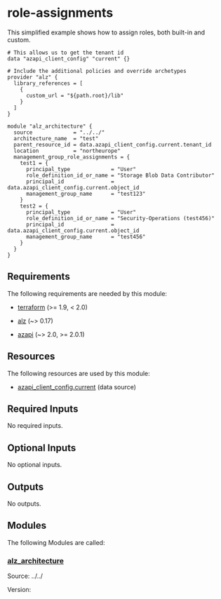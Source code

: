 <!-- BEGIN_TF_DOCS -->
# role-assignments

This simplified example shows how to assign roles, both built-in and custom.

```hcl
# This allows us to get the tenant id
data "azapi_client_config" "current" {}

# Include the additional policies and override archetypes
provider "alz" {
  library_references = [
    {
      custom_url = "${path.root}/lib"
    }
  ]
}

module "alz_architecture" {
  source             = "../../"
  architecture_name  = "test"
  parent_resource_id = data.azapi_client_config.current.tenant_id
  location           = "northeurope"
  management_group_role_assignments = {
    test1 = {
      principal_type             = "User"
      role_definition_id_or_name = "Storage Blob Data Contributor"
      principal_id               = data.azapi_client_config.current.object_id
      management_group_name      = "test123"
    }
    test2 = {
      principal_type             = "User"
      role_definition_id_or_name = "Security-Operations (test456)"
      principal_id               = data.azapi_client_config.current.object_id
      management_group_name      = "test456"
    }
  }
}
```

<!-- markdownlint-disable MD033 -->
## Requirements

The following requirements are needed by this module:

- <a name="requirement_terraform"></a> [terraform](#requirement\_terraform) (>= 1.9, < 2.0)

- <a name="requirement_alz"></a> [alz](#requirement\_alz) (~> 0.17)

- <a name="requirement_azapi"></a> [azapi](#requirement\_azapi) (~> 2.0, >= 2.0.1)

## Resources

The following resources are used by this module:

- [azapi_client_config.current](https://registry.terraform.io/providers/azure/azapi/latest/docs/data-sources/client_config) (data source)

<!-- markdownlint-disable MD013 -->
## Required Inputs

No required inputs.

## Optional Inputs

No optional inputs.

## Outputs

No outputs.

## Modules

The following Modules are called:

### <a name="module_alz_architecture"></a> [alz\_architecture](#module\_alz\_architecture)

Source: ../../

Version:

<!-- END_TF_DOCS -->